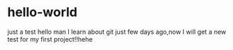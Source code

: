 # hello-world
just a test
hello man
I learn about git just few days ago,now I will get a new test for my first project!!hehe 
